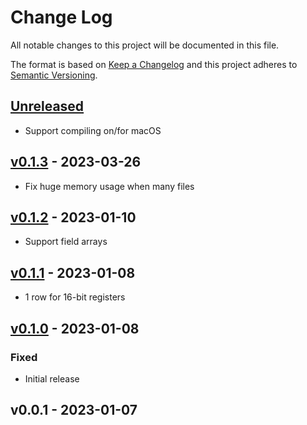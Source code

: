 # Change Log

All notable changes to this project will be documented in this file.

The format is based on [Keep a Changelog](https://keepachangelog.com/)
and this project adheres to [Semantic Versioning](https://semver.org/).

## [Unreleased]

- Support compiling on/for macOS

## [v0.1.3] - 2023-03-26

- Fix huge memory usage when many files

## [v0.1.2] - 2023-01-10

- Support field arrays

## [v0.1.1] - 2023-01-08

- 1 row for 16-bit registers

## [v0.1.0] - 2023-01-08

### Fixed

- Initial release

## v0.0.1 - 2023-01-07

[Unreleased]: https://github.com/rust-embedded/svd2rust/compare/v0.1.3...HEAD
[v0.1.3]: https://github.com/rust-embedded/svd2rust/compare/v0.1.2...v0.1.3
[v0.1.2]: https://github.com/rust-embedded/svd2rust/compare/v0.1.1...v0.1.2
[v0.1.1]: https://github.com/rust-embedded/svd2rust/compare/v0.1.0...v0.1.1
[v0.1.0]: https://github.com/rust-embedded/svd2rust/compare/v0.0.1...v0.1.0
